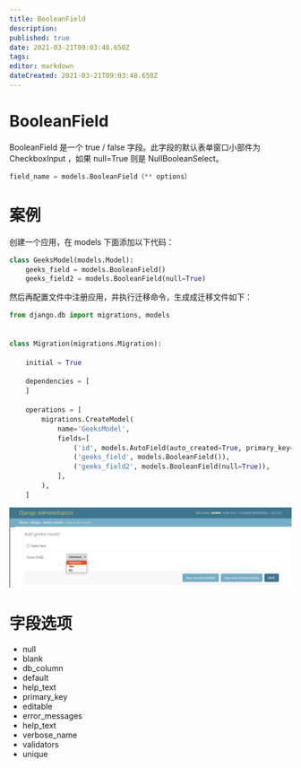 ```yaml
---
title: BooleanField
description: 
published: true
date: 2021-03-21T09:03:48.650Z
tags: 
editor: markdown
dateCreated: 2021-03-21T09:03:48.650Z
---
```


# BooleanField

BooleanField 是一个 true / false 字段。此字段的默认表单窗口小部件为 CheckboxInput ，如果 null=True 则是 NullBooleanSelect。

```python
field_name = models.BooleanField（** options）
```

# 案例

创建一个应用，在 models 下面添加以下代码：

```python
class GeeksModel(models.Model):
    geeks_field = models.BooleanField()
    geeks_field2 = models.BooleanField(null=True)
```

然后再配置文件中注册应用，并执行迁移命令，生成成迁移文件如下：

```python
from django.db import migrations, models


class Migration(migrations.Migration):

    initial = True

    dependencies = [
    ]

    operations = [
        migrations.CreateModel(
            name='GeeksModel',
            fields=[
                ('id', models.AutoField(auto_created=True, primary_key=True, serialize=False, verbose_name='ID')),
                ('geeks_field', models.BooleanField()),
                ('geeks_field2', models.BooleanField(null=True)),
            ],
        ),
    ]
```

![booleanfield.png](/assets/web框架/django/模型字段/booleanfield.png)

# 字段选项

- null
- blank
- db_column
- default
- help_text
- primary_key
- editable
- error_messages
- help_text
- verbose_name
- validators
- unique
